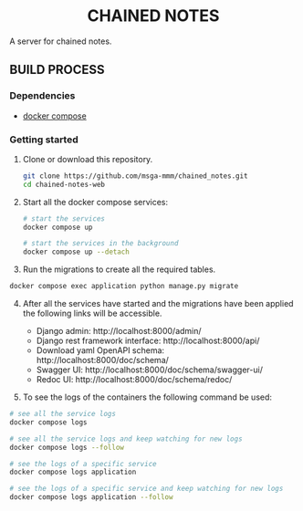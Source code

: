 <h1 align="center">CHAINED NOTES</h1>

A server for chained notes.

## BUILD PROCESS

### Dependencies

- [docker compose](https://docs.docker.com/compose/install/)

### Getting started

1. Clone or download this repository.

   ```sh
   git clone https://github.com/msga-mmm/chained_notes.git
   cd chained-notes-web
   ```

2. Start all the docker compose services:

   ```sh
   # start the services
   docker compose up

   # start the services in the background
   docker compose up --detach
   ```

3. Run the migrations to create all the required tables.

```sh
docker compose exec application python manage.py migrate
```

4. After all the services have started and the migrations have been applied the following links will be accessible.

   - Django admin: http://localhost:8000/admin/
   - Django rest framework interface: http://localhost:8000/api/
   - Download yaml OpenAPI schema: http://localhost:8000/doc/schema/
   - Swagger UI: http://localhost:8000/doc/schema/swagger-ui/
   - Redoc UI: http://localhost:8000/doc/schema/redoc/

5. To see the logs of the containers the following command be used:

```sh
# see all the service logs
docker compose logs

# see all the service logs and keep watching for new logs
docker compose logs --follow

# see the logs of a specific service
docker compose logs application

# see the logs of a specific service and keep watching for new logs
docker compose logs application --follow
```
